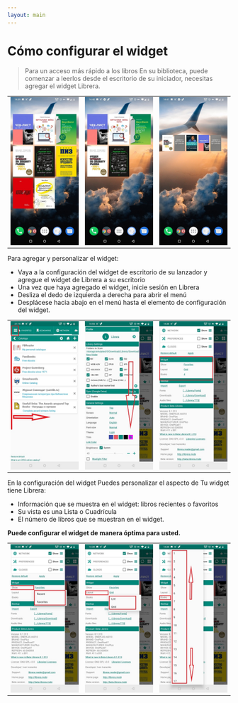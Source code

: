 ```yaml
---
layout: main
---
```


# Cómo configurar el widget

> Para un acceso más rápido a los libros En su biblioteca, puede comenzar a leerlos desde el escritorio de su iniciador,
necesitas agregar el widget Librera.

||||
|-|-|-|
|![](6.jpg)|![](9.jpg)|![](10.jpg)|

Para agregar y personalizar el widget:

* Vaya a la configuración del widget de escritorio de su lanzador y agregue el widget de Librera a su escritorio
* Una vez que haya agregado el widget, inicie sesión en Librera
* Desliza el dedo de izquierda a derecha para abrir el menú
* Desplácese hacia abajo en el menú hasta el elemento de configuración del widget.

||||
|-|-|-|
|![](20.jpg)|![](21.jpg)|![](22.jpg)|

En la configuración del widget Puedes personalizar el aspecto de Tu widget tiene Librera:

* Información que se muestra en el widget: libros recientes o favoritos
* Su vista es una Lista o Cuadrícula
* El número de libros que se muestran en el widget.

**Puede configurar el widget de manera óptima para usted.**

||||
|-|-|-|
|![](2.jpg)|![](3.jpg)|![](4.jpg)|

